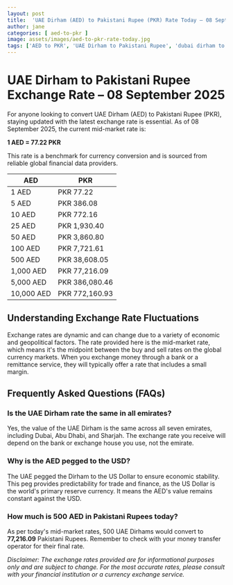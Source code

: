 ```yaml
---
layout: post
title:  'UAE Dirham (AED) to Pakistani Rupee (PKR) Rate Today – 08 September 2025'
author: jane
categories: [ aed-to-pkr ]
image: assets/images/aed-to-pkr-rate-today.jpg
tags: ['AED to PKR', 'UAE Dirham to Pakistani Rupee', 'dubai dirham to pkr', 'dirham rate in pakistan today', 'uae exchange rate pakistan']
---
```


# UAE Dirham to Pakistani Rupee Exchange Rate – 08 September 2025

For anyone looking to convert UAE Dirham (AED) to Pakistani Rupee (PKR), staying updated with the latest exchange rate is essential. As of 08 September 2025, the current mid-market rate is:

**1 AED = 77.22 PKR**

This rate is a benchmark for currency conversion and is sourced from reliable global financial data providers.

| AED | PKR |
| --- | --- |
| 1 AED | PKR 77.22 |
| 5 AED | PKR 386.08 |
| 10 AED | PKR 772.16 |
| 25 AED | PKR 1,930.40 |
| 50 AED | PKR 3,860.80 |
| 100 AED | PKR 7,721.61 |
| 500 AED | PKR 38,608.05 |
| 1,000 AED | PKR 77,216.09 |
| 5,000 AED | PKR 386,080.46 |
| 10,000 AED | PKR 772,160.93 |


## Understanding Exchange Rate Fluctuations

Exchange rates are dynamic and can change due to a variety of economic and geopolitical factors. The rate provided here is the mid-market rate, which means it's the midpoint between the buy and sell rates on the global currency markets. When you exchange money through a bank or a remittance service, they will typically offer a rate that includes a small margin.

## Frequently Asked Questions (FAQs)

### Is the UAE Dirham rate the same in all emirates?

Yes, the value of the UAE Dirham is the same across all seven emirates, including Dubai, Abu Dhabi, and Sharjah. The exchange rate you receive will depend on the bank or exchange house you use, not the emirate.

### Why is the AED pegged to the USD?

The UAE pegged the Dirham to the US Dollar to ensure economic stability. This peg provides predictability for trade and finance, as the US Dollar is the world's primary reserve currency. It means the AED's value remains constant against the USD.

### How much is 500 AED in Pakistani Rupees today?

As per today's mid-market rates, 500 UAE Dirhams would convert to **77,216.09** Pakistani Rupees. Remember to check with your money transfer operator for their final rate.



*Disclaimer: The exchange rates provided are for informational purposes only and are subject to change. For the most accurate rates, please consult with your financial institution or a currency exchange service.*
